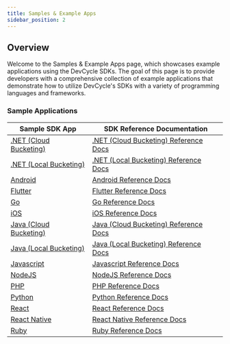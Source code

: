 ```yaml
---
title: Samples & Example Apps
sidebar_position: 2
---
```


## Overview

Welcome to the Samples & Example Apps page, which showcases example applications using the DevCycle SDKs. The goal of this page is to provide developers with a comprehensive collection of example applications that demonstrate how to utilize DevCycle's SDKs with a variety of programming languages and frameworks.

### Sample Applications

| Sample SDK App                                                            | SDK Reference Documentation                                                    |
| ------------------------------------------------------------------------- |--------------------------------------------------------------------------------|
| [.NET (Cloud Bucketing)](https://github.com/DevCycleHQ/dotnet-server-sdk) | [.NET (Cloud Bucketing) Reference Docs](/sdk/server-side-sdks/dotnet-cloud.md) |
| [.NET (Local Bucketing)](https://github.com/DevCycleHQ/dotnet-server-sdk) | [.NET (Local Bucketing) Reference Docs](/sdk/server-side-sdks/dotnet-local.md) |
| [Android](https://github.com/DevCycleHQ/android-client-sdk)               | [Android Reference Docs](/sdk/client-side-sdks/android.md)                     |
| [Flutter](https://github.com/devcyclehq/flutter-client-sdk)               | [Flutter Reference Docs](/sdk/client-side-sdks/flutter.md)                     |
| [Go](https://github.com/DevCycleHQ/go-server-sdk)                         | [Go Reference Docs](/sdk/server-side-sdks/go.md)                               |
| [iOS](https://github.com/devcyclehq/ios-client-sdk)                       | [iOS Reference Docs](/sdk/client-side-sdks/ios.md)                             |
| [Java (Cloud Bucketing)](https://github.com/DevCycleHQ/java-server-sdk)   | [Java (Cloud Bucketing) Reference Docs](/sdk/server-side-sdks/java-cloud.md)   |
| [Java (Local Bucketing)](https://github.com/DevCycleHQ/java-server-sdk)   | [Java (Local Bucketing) Reference Docs](/sdk/server-side-sdks/java-local.md)   |
| [Javascript](https://github.com/DevCycleHQ/js-sdks/tree/main/sdk/js)                       | [Javascript Reference Docs](/sdk/client-side-sdks/javascript/javascript.md)    |
| [NodeJS](https://github.com/DevCycleHQ/js-sdks/tree/main/sdk/nodejs)                           | [NodeJS Reference Docs](/sdk/server-side-sdks/node)                         |
| [PHP](https://github.com/DevCycleHQ/php-server-sdk)                       | [PHP Reference Docs](/sdk/server-side-sdks/php/php.md)                         |
| [Python](https://github.com/DevCycleHQ/python-server-sdk)                 | [Python Reference Docs](/sdk/server-side-sdks/python.md)                       |
| [React](https://github.com/DevCycleHQ/js-sdks/tree/main/examples/react)                            | [React Reference Docs](/sdk/client-side-sdks/react.md)                         |
| [React Native](https://github.com/DevCycleHQ/js-sdks/tree/main/examples/react/react-native-app)                     | [React Native Reference Docs](/sdk/client-side-sdks/react-native/react-native.md)           |
| [Ruby](https://github.com/DevCycleHQ/ruby-server-sdk)                     | [Ruby Reference Docs](/sdk/server-side-sdks/ruby.md)                           |
